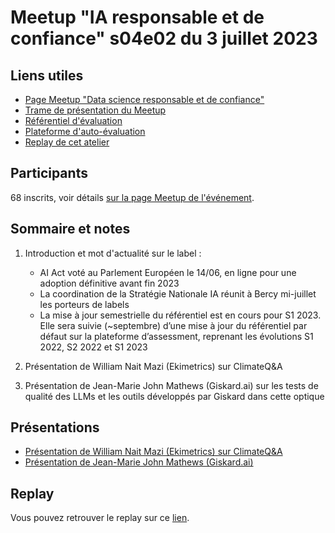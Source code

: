 # Meetup "IA responsable et de confiance" s04e02 du 3 juillet 2023

## Liens utiles

- [Page Meetup "Data science responsable et de confiance"](https://www.meetup.com/fr-FR/data-science-responsable-et-de-confiance/)
- [Trame de présentation du Meetup](https://docs.google.com/presentation/d/1Ma9UoLJLq_nnS21LLszfEWndkLZLGGombb3-u53G7kw/edit?usp=sharing)
- [Référentiel d'évaluation](https://github.com/LabeliaLabs/referentiel-evaluation-dsrc)
- [Plateforme d'auto-évaluation](https://assessment.labelia.org/)
- [Replay de cet atelier](www.labelia.org/fr/blog/replay-meetup-data-science-responsable-et-de-confiance-s04e02)

## Participants

68 inscrits, voir détails [sur la page Meetup de l'événement](https://www.meetup.com/fr-FR/data-science-responsable-et-de-confiance/events/294011467/).

## Sommaire et notes

1. Introduction et mot d'actualité sur le label :
    - AI Act voté au Parlement Européen le 14/06, en ligne pour une adoption définitive avant fin 2023
    - La coordination de la Stratégie Nationale IA réunit à Bercy mi-juillet les porteurs de labels
    - La mise à jour semestrielle du référentiel est en cours pour S1 2023. Elle sera suivie (~septembre) d’une mise à jour du référentiel par défaut sur la plateforme d’assessment, reprenant les évolutions S1 2022, S2 2022 et S1 2023

1. Présentation de William Nait Mazi (Ekimetrics) sur ClimateQ&A
1. Présentation de Jean-Marie John Mathews (Giskard.ai) sur les tests de qualité des LLMs et les outils développés par Giskard dans cette optique

## Présentations

- [Présentation de William Nait Mazi (Ekimetrics) sur ClimateQ&A](https://docs.google.com/presentation/d/1-UOmMq4tvLCfzyYGEST_dBQ9pYuPLO1_/edit?usp=sharing&ouid=117856019377976156276&rtpof=true&sd=true)
- [Présentation de Jean-Marie John Mathews (Giskard.ai)](https://docs.google.com/presentation/d/14D6H76RhP99SgV_oLlinfNsKdzvxK-qSupjEYSCap3Q/edit?usp=sharing)

## Replay

Vous pouvez retrouver le replay sur ce [lien](www.labelia.org/fr/blog/replay-meetup-data-science-responsable-et-de-confiance-s04e02).
